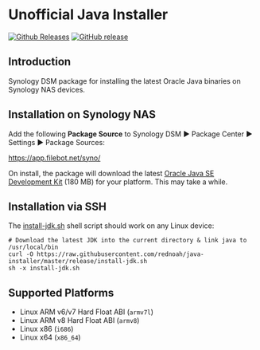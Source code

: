 # Unofficial Java Installer
[![Github Releases](https://img.shields.io/github/downloads/rednoah/java-installer/total.svg)](https://github.com/rednoah/java-installer/releases)
[![GitHub release](https://img.shields.io/github/release/rednoah/java-installer.svg)](http://www.oracle.com/technetwork/java/javase/downloads/index.html)

## Introduction
Synology DSM package for installing the latest Oracle Java binaries on Synology NAS devices.

## Installation on Synology NAS
Add the following __Package Source__ to Synology DSM ► Package Center ► Settings ► Package Sources:

https://app.filebot.net/syno/

On install, the package will download the latest [Oracle Java SE Development Kit](http://www.oracle.com/technetwork/java/javase/downloads/index.html) (180 MB) for your platform. This may take a while.

## Installation via SSH
The [install-jdk.sh](https://raw.githubusercontent.com/rednoah/java-installer/master/release/install-jdk.sh) shell script should work on any Linux device:

```
# Download the latest JDK into the current directory & link java to /usr/local/bin
curl -O https://raw.githubusercontent.com/rednoah/java-installer/master/release/install-jdk.sh
sh -x install-jdk.sh
```

## Supported Platforms
* Linux ARM v6/v7 Hard Float ABI (`armv7l`)
* Linux ARM v8 Hard Float ABI (`armv8`)
* Linux x86 (`i686`)
* Linux x64 (`x86_64`)
